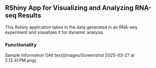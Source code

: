 ## RShiny App for Visualizing and Analyzing RNA-seq Results

This Rshiny application takes in the data generated in an RNA-seq experiment and visualizes it for dynamic analysis. 

### Functionality

Sample Information
![Alt text](images/Screenshot 2025-03-27 at 2.12.41 PM.png)
